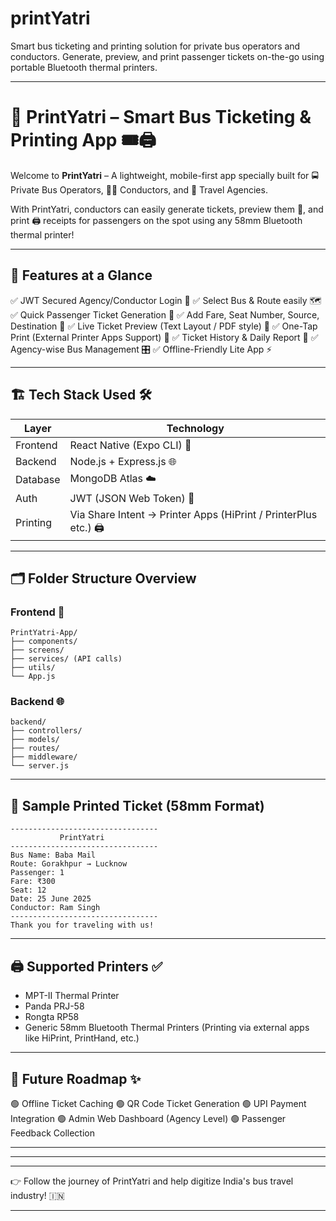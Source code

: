 # printYatri
Smart bus ticketing and printing solution for private bus operators and conductors. Generate, preview, and print passenger tickets on-the-go using portable Bluetooth thermal printers.


---

# 🚌 PrintYatri – Smart Bus Ticketing & Printing App 🎟️🖨️

Welcome to **PrintYatri** – A lightweight, mobile-first app specially built for 🚍 Private Bus Operators, 👨‍✈️ Conductors, and 🏢 Travel Agencies.

With PrintYatri, conductors can easily generate tickets, preview them 📄, and print 🖨️ receipts for passengers on the spot using any 58mm Bluetooth thermal printer!

---

## 🚀 Features at a Glance

✅ JWT Secured Agency/Conductor Login 🔐
✅ Select Bus & Route easily 🗺️
✅ Quick Passenger Ticket Generation 🎫
✅ Add Fare, Seat Number, Source, Destination 💺
✅ Live Ticket Preview (Text Layout / PDF style) 👀
✅ One-Tap Print (External Printer Apps Support) 📲
✅ Ticket History & Daily Report 📅
✅ Agency-wise Bus Management 🎛️
✅ Offline-Friendly Lite App ⚡

---

## 🏗️ Tech Stack Used 🛠️

| Layer    | Technology                                                       |
| -------- | ---------------------------------------------------------------- |
| Frontend | React Native (Expo CLI) 📱                                       |
| Backend  | Node.js + Express.js 🌐                                          |
| Database | MongoDB Atlas ☁️                                                 |
| Auth     | JWT (JSON Web Token) 🔐                                          |
| Printing | Via Share Intent → Printer Apps (HiPrint / PrinterPlus etc.) 🖨️ |

---

## 🗂️ Folder Structure Overview

### Frontend 📱

```
PrintYatri-App/
├── components/
├── screens/
├── services/ (API calls)
├── utils/
└── App.js
```

### Backend 🌐

```
backend/
├── controllers/
├── models/
├── routes/
├── middleware/
└── server.js
```

---

## 🧾 Sample Printed Ticket (58mm Format)

```
---------------------------------
           PrintYatri
---------------------------------
Bus Name: Baba Mail
Route: Gorakhpur → Lucknow
Passenger: 1
Fare: ₹300
Seat: 12
Date: 25 June 2025
Conductor: Ram Singh
---------------------------------
Thank you for traveling with us!
```

---

## 🖨️ Supported Printers ✅

* MPT-II Thermal Printer
* Panda PRJ-58
* Rongta RP58
* Generic 58mm Bluetooth Thermal Printers
  (Printing via external apps like HiPrint, PrintHand, etc.)

---

## 🔮 Future Roadmap ✨

🟢 Offline Ticket Caching
🟢 QR Code Ticket Generation
🟢 UPI Payment Integration
🟢 Admin Web Dashboard (Agency Level)
🟢 Passenger Feedback Collection

---



---



---

👉 Follow the journey of PrintYatri and help digitize India's bus travel industry! 🇮🇳

---

